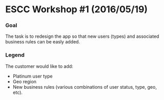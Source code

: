 # ESCC Workshop #1 (2016/05/19)

### Goal
The task is to redesign the app so that new users (types) and associated business rules can be easly added.

### Legend
The customer would like to add:
- Platinum user type
- Geo region
- New business rules (various combinations of user status, type, geo, etc).
